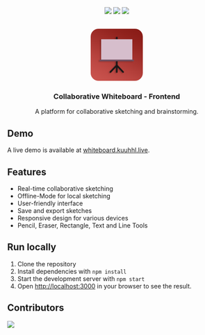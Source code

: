 <div align="center">
  <img src="https://img.shields.io/badge/React-61DAFB.svg?style=for-the-badge&logo=React&logoColor=white">
  <img src="https://img.shields.io/badge/Redux-764ABC.svg?style=for-the-badge&logo=Redux&logoColor=white">
  <img src="https://img.shields.io/badge/Redux%20Toolkit-764ABC.svg?style=for-the-badge&logo=Redux&logoColor=white">
</div>

<br />
<p align="center">
  <img src="assets/icon.png" alt="Logo" width="120" height="120" style="border-radius:15%;">

  <h3 align="center">Collaborative Whiteboard - Frontend</h3>
  <p align="center">A platform for collaborative sketching and brainstorming.</p>
</p>

## Demo

A live demo is available at [whiteboard.kuuhhl.live](https://whiteboard.kuuhhl.live/).

## Features

* Real-time collaborative sketching
* Offline-Mode for local sketching
* User-friendly interface
* Save and export sketches
* Responsive design for various devices
* Pencil, Eraser, Rectangle, Text and Line Tools

## Run locally

1. Clone the repository
2. Install dependencies with `npm install`
3. Start the development server with `npm start`
4. Open [http://localhost:3000](http://localhost:3000) in your browser to see the result.

## Contributors

<a href="https://github.com/theXiaoWang/Collaborative-Whiteboard/graphs/contributors">
  <img src="https://contrib.rocks/image?repo=theXiaoWang/Collaborative-Whiteboard" />
</a>
